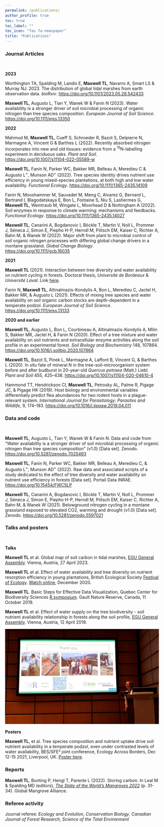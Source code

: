 ```yaml
---
permalink: /publications/
author_profile: true
toc: true
toc_label: ""
toc_icon: "fas fa-newspaper"
title: "Publications"
---
```



### Journal Articles
<br>

**2023** 

Worthington TA, Spalding M, Landis E, **Maxwell TL**, Navarro A, Smart LS & Murray NJ. 2023. The distribution of global tidal marshes from earth observation data. _bioRxiv_. <https://doi.org/10.1101/2023.05.26.542433>

**Maxwell TL**, Augusto L, Tian Y, Wanek W & Fanin N (2023). Water availability is a stronger driver of soil microbial processing of organic nitrogen than tree species composition. _European Journal of Soil Science_. <https://doi.org/10.1111/ejss.13350>

**2022** 

Mahmud M, **Maxwell TL**, Cueff S, Schroeder R, Bazot S, Delpierre N, Marmagne A, Vincent G & Barthes L (2022). Recently absorbed nitrogen incorporates into new and old tissues: evidence from a <sup>15</sup>N-labelling experiment in deciduous oaks. _Plant and Soil_. <https://doi.org/10.1007/s11104-022-05589-w>

**Maxwell TL**, Fanin N, Parker WC, Bakker MR, Belleau A, Meredieu C & Augusto L<sup>+</sup>, Munson AD<sup>+</sup> (2022). Tree species identity drives nutrient use efficiency in young mixed-species plantations, at both high and low water availability. _Functional Ecology_. <https://doi.org/10.1111/1365-2435.14109>

Fanin N, Mooshammer M, Sauvadet M, Meng C, Alvarez G, Bernard L, Bertrand I, Blagodatskaya E, Bon L, Fontaine S, Niu S, Lashermes G, **Maxwell TL**, Weintraub M, Wingate L, Moorhead D & Nottingham A (2022). Soil enzymes in response to climate warming: mechanisms and feedbacks. _Functional Ecology_. <https://doi.org/10.1111/1365-2435.14027>

**Maxwell TL**, Canarini A, Bogdanovic I, Böckle T, Martin V, Noll L, Prommer J, Séneca J, Simon E, Piepho H-P, Herndl M, Pötsch EM, Kaiser C, Richter A, Bahn M, & Wanek W (2022). Major shift from plant to microbial control of soil organic nitrogen processes with differing global change drivers in a montane grassland. _Global Change Biology_. <https://doi.org/10.1111/gcb.16035>  

**2021**

 **Maxwell TL** (2021). Interaction between tree diversity and water availability on nutrient cycling in forests. Doctoral thesis, _Université de Bordeaux_ & _Université Laval_. Link [here](https://scholar.google.at/citations?view_op=view_citation&hl=en&user=BnCknmEAAAAJ&citation_for_view=BnCknmEAAAAJ:IjCSPb-OGe4C). 

Fanin N, **Maxwell TL**, Altinalmazis-Kondylis A, Bon L, Meredieu C, Jactel H, Bakker MR, & Augusto L (2021). Effects of mixing tree species and water availability on soil organic carbon stocks are depth-dependent in a temperate podzol.  _European Journal of Soil Science_. <https://doi.org/10.1111/ejss.13133>

**2020 and earlier**

**Maxwell TL**, Augusto L, Bon L, Courbineau A, Altinalmazis-Kondylis A, Milin S, Bakker MR, Jactel H, & Fanin N (2020). Effect of a tree mixture and water availability on soil nutrients and extracellular enzyme activities along the soil profile in an experimental forest. _Soil Biology and Biochemistry_ 148, 107864. <https://doi.org/10.1016/j.soilbio.2020.107864>

**Maxwell TL**, Bazot S, Pinek L, Marmagne A, Laffont B, Vincent G, & Barthes L (2020). In situ fate of mineral N in the tree-soil-microorganism system before and after budburst in 20-year-old _Quercus petraea_ (Matt.) Liebl. _Plant and Soil_ 455, 425–438. <https://doi.org/10.1007/s11104-020-04610-4>

Hammond TT, Hendrickson CI, **Maxwell TL**, Petrosky AL, Palme R, Pigage JC, & Pigage HK (2019). Host biology and environmental variables differentially predict flea abundances for two rodent hosts in a plague-relevant system. _International Journal for Parasitology: Parasites and Wildlife_, 9, 174–183. <https://doi.org/10.1016/j.ijppaw.2019.04.011>


### Data and code
<br>

 **Maxwell TL**, Augusto L, Tian Y, Wanek W & Fanin N. Data and code from "Water availability is a stronger driver of soil microbial processing of organic nitrogen than tree species composition" (v1.0) [Data set]. Zenodo. <https://doi.org/10.5281/zenodo.7025493>

**Maxwell TL**, Fanin N, Parker WC, Bakker MR, Belleau A, Meredieu C, & Augusto L<sup>+</sup>, Munson AD<sup>+</sup> (2022). Raw data and associated scripts of a study dedicated to the effect of tree diversity and water availability on nutrient use efficiency in forests [Data set]. Portail Data INRAE. <https://doi.org/10.15454/FWC5LP>

**Maxwell TL**, Canarini A, Bogdanovic I, Böckle T, Martin V, Noll L, Prommer J, Séneca J, Simon E, Piepho H-P, Herndl M, Pötsch EM, Kaiser C, Richter A, Bahn M, & Wanek W (2021). Belowground nitrogen cycling in a montane grassland exposed to elevated CO2, warming and drought (v1.0) [Data set]. Zenodo. <https://doi.org/10.5281/zenodo.5597021>

### Talks and posters
<br>

**Talks**

**Maxwell TL** et al. Global map of soil carbon in tidal marshes, [EGU General Assembly](https://meetingorganizer.copernicus.org/EGU23/session/44975). Vienna, Austria, 27 April 2023.

**Maxwell TL** et al. Effect of water availability and tree diversity on nutrient resorption efficiency in young plantations, British Ecological Society [Festival of Ecology](https://www.britishecologicalsociety.org/events/festival-of-ecology/). [Watch online](https://www.youtube.com/watch?v=0JVmuGSupHQ), December 2020. 

**Maxwell TL**. Basic Steps for Effective Data Visualization, Quebec Center for Biodiversity Sciences [R symposium](https://wiki.qcbs.ca/r_symposium_2019). Gault Nature Reserve, Canada, 11 October 2019.

**Maxwell TL** et al. Effect of water supply on the tree biodiversity - soil nutrient availability relationship in forests along the soil profile, [EGU General Assembly](https://meetingorganizer.copernicus.org/EGU2019/orals/30819). Vienna, Austria, 12 April 2019. 

<p align="center">
  <img width="600" src="/img/EGU_presentation.png">
</p>


**Posters**

**Maxwell TL**,  et al. Tree species composition and nutrient uptake drive soil nutrient availability in a temperate podzol, even under contrasted levels of water availability, BES/SFE² joint conference, Ecology Across Borders, Dec 12-15 2021, Liverpool, UK. [Poster here](/docs/Maxwell_poster_BES_2021.pdf).


### Reports

**Maxwell TL**, Bunting P, Hengl T, Parente L (2022). Storing carbon. In Leal M & Spalding MD (editors), [_The State of the World’s Mangroves 2022_](https://www.mangrovealliance.org/wp-content/uploads/2022/09/The-State-of-the-Worlds-Mangroves-Report_2022.pdf) (p. 31-34). Global Mangrove Alliance.

### Referee activity 

Journal referee: _Ecology and Evolution_, _Conservation Biology_, _Canadian Journal of Forest Research_, _Science of the Total Environment_  
